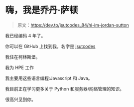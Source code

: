 # 嗨，我是乔丹·萨顿

> 原文：<https://dev.to/jsutcodes_84/hi-im-jordan-sutton>

我已经编码 4 年了。

你可以在 GitHub 上找到我，名字是 [jsutcodes](https://github.com/jsutcodes)

我住在柯林斯堡。

我为 HPE 工作

我主要用这些语言编程:Javascript 和 Java。

我目前正在学习更多关于 Python 和服务器/网络管理的知识。

很高兴见到你。
